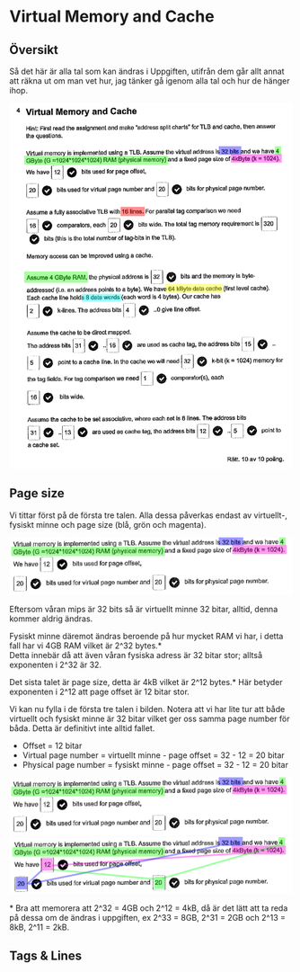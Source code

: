 # Virtual Memory and Cache

## Översikt

Så det här är alla tal som kan ändras i Uppgiften, 
utifrån dem går allt annat att räkna ut om man vet hur, 
jag tänker gå igenom alla tal och hur de hänger ihop.

![image](./images/Overview.png)

## Page size

Vi tittar först på de första tre talen. 
Alla dessa påverkas endast av virtuellt-, fysiskt minne och page size (blå, grön och magenta).

![image](./images/First3.png)

Eftersom våran mips är 32 bits så är virtuellt minne 32 bitar, 
alltid, denna kommer aldrig ändras.

Fysiskt minne däremot ändras beroende på hur mycket RAM vi har, 
i detta fall har vi 4GB RAM vilket är 2^32 bytes.*\
Detta innebär då att även våran fysiska adress är 32 bitar stor; 
alltså exponenten i 2^32 är 32.

Det sista talet är page size, detta är 4kB vilket är 2^12 bytes.*
Här betyder exponenten i 2^12 att page offset är 12 bitar stor.

Vi kan nu fylla i de första tre talen i bilden.
Notera att vi har lite tur att både virtuellt och fysiskt minne är 32 bitar
vilket ger oss samma page number för båda.
Detta är definitivt inte alltid fallet.
* Offset = 12 bitar
* Virtual page number = virtuellt minne - page offset = 32 - 12 = 20 bitar
* Physical page number = fysiskt minne - page offset = 32 - 12 = 20 bitar

![image](./images/First3.png)
![image](./images/First3Input.png)

\* Bra att memorera att 2^32 = 4GB och 2^12 = 4kB, 
då är det lätt att ta reda på dessa om de ändras i uppgiften,
ex 2^33 = 8GB, 2^31 = 2GB och 2^13 = 8kB, 2^11 = 2kB.

## Tags & Lines



